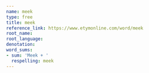 ```yaml
---
name: meek
type: free
title: meek
reference_link: https://www.etymonline.com/word/meek
root_name: 
root_language: 
denotation: 
word_sums:
- sum: 'Meek + '
  respelling: meek
---
```

